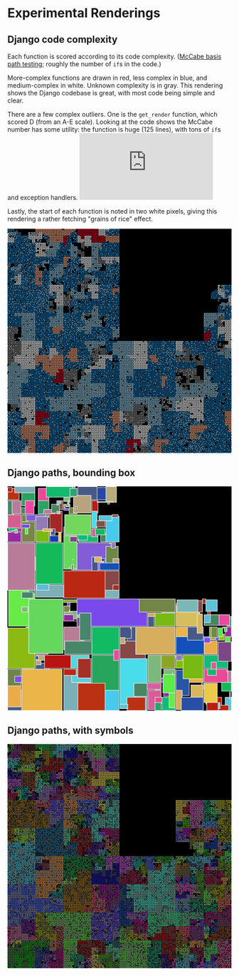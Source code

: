 # Experimental Renderings

## Django code complexity

Each function is scored according to its code complexity. ([McCabe basis path testing](https://en.wikipedia.org/wiki/Cyclomatic_complexity); roughly the number of `if`s in the code.)

More-complex functions are drawn in red, less complex in blue, and medium-complex in white. Unknown complexity is in gray. This rendering shows the Django codebase is great, with most code being simple and clear.  

There are a few complex outliers. One is the `get_render` function, which scored D (from an A-E scale). Looking at the code shows the McCabe number has some utility: the function is huge (125 lines), with tons of `if`s and exception handlers.  ![Django get_render](https://github.com/django/django/blob/1.6/django/core/handlers/base.py#L76)

Lastly, the start of each function is noted in two white pixels, giving this rendering a rather fetching "grains of rice" effect.

![Django code complexity](images/django-1.6_cc.png)

## Django paths, bounding box
![Django paths, bounding box](images/django_bbox.png)

## Django paths, with symbols
![Django paths, with symbols](images/django_path.png)
